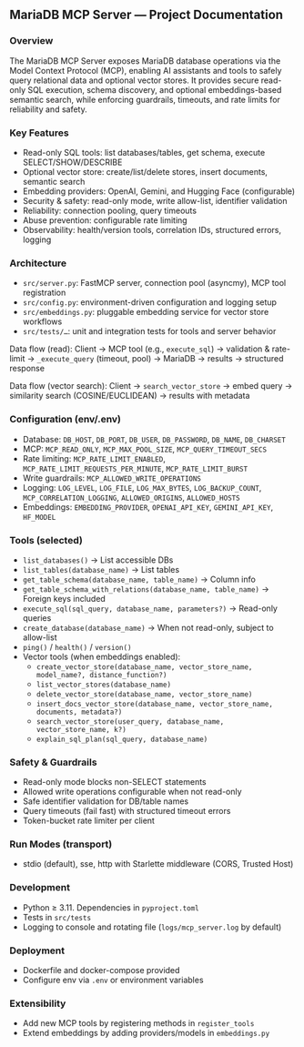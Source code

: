 ## MariaDB MCP Server — Project Documentation

### Overview
The MariaDB MCP Server exposes MariaDB database operations via the Model Context Protocol (MCP), enabling AI assistants and tools to safely query relational data and optional vector stores. It provides secure read-only SQL execution, schema discovery, and optional embeddings-based semantic search, while enforcing guardrails, timeouts, and rate limits for reliability and safety.

### Key Features
- Read-only SQL tools: list databases/tables, get schema, execute SELECT/SHOW/DESCRIBE
- Optional vector store: create/list/delete stores, insert documents, semantic search
- Embedding providers: OpenAI, Gemini, and Hugging Face (configurable)
- Security & safety: read-only mode, write allow-list, identifier validation
- Reliability: connection pooling, query timeouts
- Abuse prevention: configurable rate limiting
- Observability: health/version tools, correlation IDs, structured errors, logging

### Architecture
- `src/server.py`: FastMCP server, connection pool (asyncmy), MCP tool registration
- `src/config.py`: environment-driven configuration and logging setup
- `src/embeddings.py`: pluggable embedding service for vector store workflows
- `src/tests/…`: unit and integration tests for tools and server behavior

Data flow (read):
Client → MCP tool (e.g., `execute_sql`) → validation & rate-limit → `_execute_query` (timeout, pool) → MariaDB → results → structured response

Data flow (vector search):
Client → `search_vector_store` → embed query → similarity search (COSINE/EUCLIDEAN) → results with metadata

### Configuration (env/.env)
- Database: `DB_HOST`, `DB_PORT`, `DB_USER`, `DB_PASSWORD`, `DB_NAME`, `DB_CHARSET`
- MCP: `MCP_READ_ONLY`, `MCP_MAX_POOL_SIZE`, `MCP_QUERY_TIMEOUT_SECS`
- Rate limiting: `MCP_RATE_LIMIT_ENABLED`, `MCP_RATE_LIMIT_REQUESTS_PER_MINUTE`, `MCP_RATE_LIMIT_BURST`
- Write guardrails: `MCP_ALLOWED_WRITE_OPERATIONS`
- Logging: `LOG_LEVEL`, `LOG_FILE`, `LOG_MAX_BYTES`, `LOG_BACKUP_COUNT`, `MCP_CORRELATION_LOGGING`, `ALLOWED_ORIGINS`, `ALLOWED_HOSTS`
- Embeddings: `EMBEDDING_PROVIDER`, `OPENAI_API_KEY`, `GEMINI_API_KEY`, `HF_MODEL`

### Tools (selected)
- `list_databases()` → List accessible DBs
- `list_tables(database_name)` → List tables
- `get_table_schema(database_name, table_name)` → Column info
- `get_table_schema_with_relations(database_name, table_name)` → Foreign keys included
- `execute_sql(sql_query, database_name, parameters?)` → Read-only queries
- `create_database(database_name)` → When not read-only, subject to allow-list
- `ping()` / `health()` / `version()`
- Vector tools (when embeddings enabled):
  - `create_vector_store(database_name, vector_store_name, model_name?, distance_function?)`
  - `list_vector_stores(database_name)`
  - `delete_vector_store(database_name, vector_store_name)`
  - `insert_docs_vector_store(database_name, vector_store_name, documents, metadata?)`
  - `search_vector_store(user_query, database_name, vector_store_name, k?)`
  - `explain_sql_plan(sql_query, database_name)`

### Safety & Guardrails
- Read-only mode blocks non-SELECT statements
- Allowed write operations configurable when not read-only
- Safe identifier validation for DB/table names
- Query timeouts (fail fast) with structured timeout errors
- Token-bucket rate limiter per client

### Run Modes (transport)
- stdio (default), sse, http with Starlette middleware (CORS, Trusted Host)

### Development
- Python ≥ 3.11. Dependencies in `pyproject.toml`
- Tests in `src/tests`
- Logging to console and rotating file (`logs/mcp_server.log` by default)

### Deployment
- Dockerfile and docker-compose provided
- Configure env via `.env` or environment variables

### Extensibility
- Add new MCP tools by registering methods in `register_tools`
- Extend embeddings by adding providers/models in `embeddings.py`


